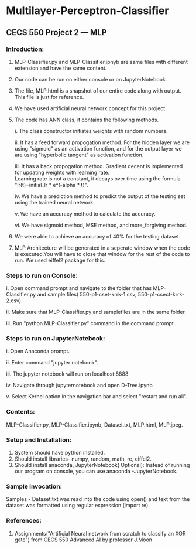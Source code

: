 # Multilayer-Perceptron-Classifier
## CECS 550 Project 2 — MLP

### Introduction: 
   1. MLP-Classifier.py and MLP-Classifier.ipnyb are same files with different extension and have the same content. 
   2. Our code can be run on either console or on JupyterNotebook.
   3. The file, MLP.html is a snapshot of our entire code along with output. This file is just for reference.
   4. We have used artificial neural network concept for this project.
   5. The code has ANN class, it contains the following methods.
   
      i. The class constructor initiates weights with random numbers.
      
      ii. It has a feed forward propogation method. For the hidden layer we are using "sigmoid" as an activation function, and for the output layer we are using "hyperbolic    tangent" as activation function.
      
      iii. It has a back propogation method. Gradient decent is implemented for updating weights with learning rate.      
      Learning rate is not a constant, it decays over time using the formula "lr(t)=initial_lr * e^(-alpha * t)".
      
      iv. We have a prediction method to predict the output of the testing set using the trained neural network.
      
      v. We have an accuracy method to calculate the accuracy.
      
      vi. We have sigmoid method, MSE method, and more_forgiving method.
      
   6. We were able to achieve an accuracy of 40% for the testing dataset.
   7. MLP Architecture will be generated in a seperate window when the code is executed.You will have to close that window for the rest of the code to run.
    We used eiffel2 package for this.

### Steps to run on Console:
   i. Open command prompt and navigate to the folder that has MLP-Classifier.py and sample files( 550-p1-cset-krrk-1.csv, 550-p1-csect-krrk-2.csv).
   
   ii. Make sure that MLP-Classifier.py and samplefiles are in the same folder.
   
   iii. Run "python MLP-Classifier.py" command in the command prompt.
 
### Steps to run on JupyterNotebook:
   i. Open Anaconda prompt.
   
  ii. Enter command "jupyter notebook".
  
  iii. The jupyter notebook will run on localhost:8888
  
  iv. Navigate through jupyternotebook and open D-Tree.ipynb
  
  v. Select Kernel option in the navigation bar and select "restart and run all".

### Contents:  
MLP-Classifier.py, MLP-Classifier.ipynb, Dataset.txt, MLP.html, MLP.jpeg.

### Setup and Installation: 
   1. System should have python installed.
   2. Should install libraries- numpy, random, math, re, eiffel2.
   3. Should install anaconda, JupyterNotebook( Optional): Instead of running our program on console, you can use anaconda -JupyterNotebook.

### Sample invocation:  
Samples - Dataset.txt was read into the code using open() and text from the dataset was formatted using regular expression (import re).

### References:
1. Assignments("Artificial Neural network from scratch to classify an XOR gate") from CECS 550 Advanced AI by professor J.Moon
